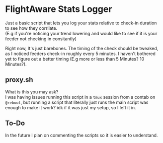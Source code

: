 # FlightAware Stats Logger

Just a basic script that lets you log your stats relative to check-in duration to see how they corrilate.    
(E.g if you're noticing your trend lowering and would like to see if it is your feeder not checking in consitantly)

Right now, It's just barebones. The timing of the check should be tweaked, as I noticed feeders check-in roughly every 5 minutes. I haven't bothered yet to figure out a better timing (E.g more or less than 5 Minutes? 10 Minutes?).

## proxy.sh
What is this you may ask?    
I was having issues running this script in a `tmux` session from a contab on `@reboot`, but running a script that literally just runs the main script was enough to make it work? idk if it was just my setup, so I left it in.

## To-Do
In the future I plan on commenting the scripts so it is easier to understand.